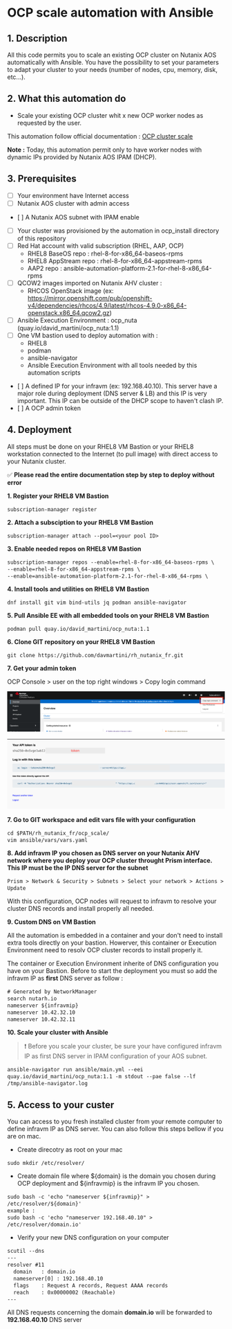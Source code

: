 # OCP scale automation with Ansible

## 1. Description

All this code permits you to scale an existing OCP cluster on Nutanix AOS automatically with Ansible. You have the possibility to set your parameters to adapt your cluster to your needs (number of nodes, cpu, memory, disk, etc...).

## 2. What this automation do

* Scale your existing OCP cluster whit x new OCP worker nodes as requested by the user.

This automation follow official documentation : [OCP cluster scale](https://docs.openshift.com/container-platform/4.9/post_installation_configuration/node-tasks.html)

**Note :** Today, this automation permit only to have worker nodes with dynamic IPs provided by Nutanix AOS IPAM (DHCP).

## 3. Prerequisites

- [ ] Your environment have Internet access
- [ ] Nutanix AOS cluster with admin access
- [ ] A Nutanix AOS subnet with IPAM enable
- [ ] Your cluster was provisioned by the automation in ocp_install directory of this repository
- [ ] Red Hat account with valid subscription (RHEL, AAP, OCP)
	- RHEL8 BaseOS repo : rhel-8-for-x86_64-baseos-rpms
	- RHEL8 AppStream repo : rhel-8-for-x86_64-appstream-rpms
	- AAP2 repo : ansible-automation-platform-2.1-for-rhel-8-x86_64-rpms
- [ ] QCOW2 images imported on Nutanix AHV cluster :
	- RHCOS OpenStack image (ex: https://mirror.openshift.com/pub/openshift-v4/dependencies/rhcos/4.9/latest/rhcos-4.9.0-x86_64-openstack.x86_64.qcow2.gz)
- [ ] Ansible Execution Environment : ocp_nuta (quay.io/david_martini/ocp_nuta:1.1)
- [ ] One VM bastion used to deploy automation with :
	- RHEL8
	- podman
	- ansible-navigator
	- Ansible Execution Environment with all tools needed by this automation scripts
- [ ] A defined IP for your infravm (ex: 192.168.40.10). This server have a major role during deployment (DNS server & LB) and this IP is very important. This IP can be outside of the DHCP scope to haven't clash IP.
- [ ] A OCP admin token
	

## 4. Deployment

All steps must be done on your RHEL8 VM Bastion or your RHEL8 workstation connected to the Internet (to pull image) with direct access to your Nutanix cluster. 

✅ **Please read the entire documentation step by step to deploy without error**

**1. Register your RHEL8 VM Bastion**
```
subscription-manager register
```

**2. Attach a subsciption to your RHEL8 VM Bastion**
```
subscription-manager attach --pool=<your pool ID>
```

**3. Enable needed repos on RHEL8 VM Bastion**
```
subscription-manager repos --enable=rhel-8-for-x86_64-baseos-rpms \
--enable=rhel-8-for-x86_64-appstream-rpms \
--enable=ansible-automation-platform-2.1-for-rhel-8-x86_64-rpms \
```

**4. Install tools and utilities on RHEL8 VM Bastion**
```
dnf install git vim bind-utils jq podman ansible-navigator
```

**5. Pull Ansible EE with all embedded tools on your RHEL8 VM Bastion**
```
podman pull quay.io/david_martini/ocp_nuta:1.1
```

**6. Clone GIT repository on your RHEL8 VM Bastion**
```
git clone https://github.com/davmartini/rh_nutanix_fr.git
```

**7. Get your admin token**

OCP Console > user on the top right windows > Copy login command

![token](images/token1.png)

![token](images/token2.png)

**7. Go to GIT workspace and edit vars file with your configuration**
```
cd $PATH/rh_nutanix_fr/ocp_scale/
vim ansible/vars/vars.yaml
```

**8. Add infravm IP you chosen as DNS server on your Nutanix AHV network where you deploy your OCP cluster throught Prism interface. This IP must be the IP DNS server for the subnet**
```
Prism > Network & Security > Subnets > Select your network > Actions > Update
```

With this configuration, OCP nodes will request to infravm to resolve your cluster DNS records and install properly all needed.

**9. Custom DNS on VM Bastion**

All the automation is embedded in a container and your don't need to install extra tools directly on your bastion. Howerver, this container or Execution Environment need to resolv OCP cluster records to install properly it.

The container or Execution Environment inherite of DNS configuration you have on your Bastion. Before to start the deployment you must so add the infravm IP as **first** DNS server as follow :

```
# Generated by NetworkManager
search nutarh.io
nameserver ${infravmip}
nameserver 10.42.32.10
nameserver 10.42.32.11
```


**10. Scale your cluster with Ansible**
> :heavy_exclamation_mark: Before you scale your cluster, be sure your have configured infravm IP as first DNS server in IPAM configuration of your AOS subnet.
```
ansible-navigator run ansible/main.yml --eei quay.io/david_martini/ocp_nuta:1.1 -m stdout --pae false --lf /tmp/ansible-navigator.log
```


## 5. Access to your custer
You can access to you fresh installed cluster from your remote computer to define infravm IP as DNS server. You can also follow this steps bellow if you are on mac.

* Create direcotry as root on your mac
```
sudo mkdir /etc/resolver/
```

* Create domain file where ${domain} is the domain you chosen during OCP deployment and ${infravmip} is the infravm IP you chosen.
```
sudo bash -c 'echo "nameserver ${infravmip}" > /etc/resolver/${domain}'
example :
sudo bash -c 'echo "nameserver 192.168.40.10" > /etc/resolver/domain.io'
```

* Verify your new DNS configuration on your computer
```
scutil --dns 
---
resolver #11
  domain   : domain.io
  nameserver[0] : 192.168.40.10
  flags    : Request A records, Request AAAA records
  reach    : 0x00000002 (Reachable)
---
```
All DNS requests concerning the domain **domain.io** will be forwarded to **192.168.40.10** DNS server 
